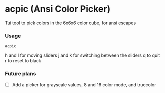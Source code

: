 # acpic (Ansi Color Picker)
Tui tool to pick colors in the 6x6x6 color cube, for ansi escapes

### Usage

`acpic`

h and l for moving sliders
j and k for switching between the sliders
q to quit
r to reset to black

### Future plans
- [ ] Add a picker for grayscale values, 8 and 16 color mode, and truecolor

